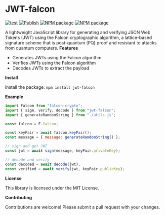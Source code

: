 # JWT-falcon

[![test](https://github.com/johnb8005/jwt-ntru/actions/workflows/test.yml/badge.svg)](https://github.com/johnb8005/jwt-ntru/actions/workflows/test.yml)
[![Publish](https://github.com/johnb8005/jwt-ntru/actions/workflows/publish.yml/badge.svg)](https://github.com/johnb8005/jwt-ntru/actions/workflows/publish.yml)
[![NPM package](https://badge.fury.io/js/jwt-falcon.svg)](https://www.npmjs.com/package/jwt-falcon)
[![NPM package](https://img.shields.io/npm/v/jwt-falcon.svg)](https://www.npmjs.com/package/jwt-falcon)

A lightweight JavaScript library for generating and verifying JSON Web Tokens (JWT) using the Falcon cryptographic algorithm, a lattice-based signature scheme that is post-quantum (PQ) proof and resistant to attacks from quantum computers.
**Features**

- Generates JWTs using the Falcon algorithm
- Verifies JWTs using the Falcon algorithm
- Decodes JWTs to extract the payload

**Install**

Install the package: `npm install jwt-falcon`

**Example**

```javascript
import Falcon from "falcon-crypto";
import { sign, verify, decode } from "jwt-falcon";
import { generateRandomString } from "./utils.js";

const falcon = F.falcon;

const keyPair = await falcon.keyPair();
const message = { message: generateRandomString() };

// sign and get JWT
const jwt = await sign(message, keyPair.privateKey);

// decode and verify
const decoded = await decode(jwt);
const verified = await verify(jwt, keyPair.publicKey);
```

**License**

This library is licensed under the MIT License.

**Contributing**

Contributions are welcome! Please submit a pull request with your changes.

